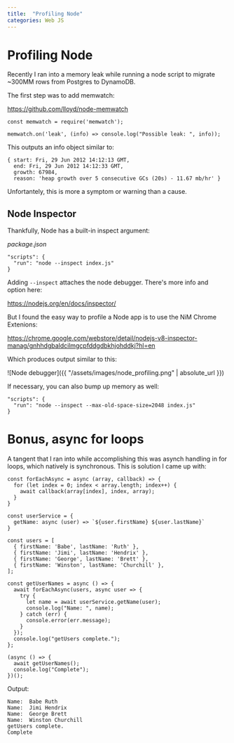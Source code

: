 ```yaml
---
title:  "Profiling Node"
categories: Web JS
---
```

# Profiling Node

Recently I ran into a memory leak while running a node script to migrate ~300MM rows from Postgres to DynamoDB.

The first step was to add memwatch:

https://github.com/lloyd/node-memwatch

```
const memwatch = require('memwatch');

memwatch.on('leak', (info) => console.log("Possible leak: ", info));
```

This outputs an info object similar to:

```
{ start: Fri, 29 Jun 2012 14:12:13 GMT,
  end: Fri, 29 Jun 2012 14:12:33 GMT,
  growth: 67984,
  reason: 'heap growth over 5 consecutive GCs (20s) - 11.67 mb/hr' }
```

Unfortantely, this is more a symptom or warning than a cause.

## Node Inspector

Thankfully, Node has a built-in inspect argument:

*package.json*

```
"scripts": {
  "run": "node --inspect index.js"
}
```

Adding `--inspect` attaches the node debugger. There's more info and option here:

https://nodejs.org/en/docs/inspector/

But I found the easy way to profile a Node app is to use the NiM Chrome Extenions:

https://chrome.google.com/webstore/detail/nodejs-v8-inspector-manag/gnhhdgbaldcilmgcpfddgdbkhjohddkj?hl=en

Which produces output similar to this:

![Node debugger]({{ "/assets/images/node_profiling.png" | absolute_url }})

If necessary, you can also bump up memory as well:

```
"scripts": {
  "run": "node --inspect --max-old-space-size=2048 index.js"
}
```

# Bonus, async for loops

A tangent that I ran into while accomplishing this was asynch handling in for loops, which natively is synchronous. This 
is solution I came up with:

```
const forEachAsync = async (array, callback) => {
  for (let index = 0; index < array.length; index++) {
    await callback(array[index], index, array);
  }
}

const userService = {
  getName: async (user) => `${user.firstName} ${user.lastName}`
}

const users = [
  { firstName: 'Babe', lastName: 'Ruth' },
  { firstName: 'Jimi', lastName: 'Hendrix' },
  { firstName: 'George', lastName: 'Brett' },
  { firstName: 'Winston', lastName: 'Churchill' },
];

const getUserNames = async () => {
  await forEachAsync(users, async user => {
    try {
      let name = await userService.getName(user);
      console.log("Name: ", name);
    } catch (err) {
      console.error(err.message);
    }
  });
  console.log("getUsers complete.");
};

(async () => {
  await getUserNames();
  console.log("Complete");
})();
```

Output:

```
Name:  Babe Ruth
Name:  Jimi Hendrix
Name:  George Brett
Name:  Winston Churchill
getUsers complete.
Complete
```
